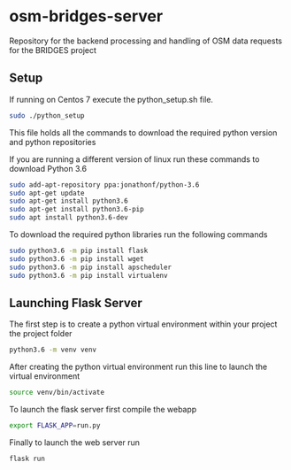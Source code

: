 # osm-bridges-server
Repository for the backend processing and handling of OSM data requests for the BRIDGES project

## Setup
If running on Centos 7 execute the python_setup.sh file.
```bash
sudo ./python_setup
```
This file holds all the commands to download the required python version and python repositories

If you are running a different version of linux run these commands to download Python 3.6
```bash
sudo add-apt-repository ppa:jonathonf/python-3.6
sudo apt-get update
sudo apt-get install python3.6
sudo apt-get install python3.6-pip
sudo apt install python3.6-dev
```
To download the required python libraries run the following commands
```bash
sudo python3.6 -m pip install flask
sudo python3.6 -m pip install wget
sudo python3.6 -m pip install apscheduler
sudo python3.6 -m pip install virtualenv
```

## Launching Flask Server
The first step is to create a python virtual environment within your project the project folder
```bash
python3.6 -m venv venv
```

After creating the python virtual environment run this line to launch the virtual environment
```bash
source venv/bin/activate
```

To launch the flask server first compile the webapp
```bash
export FLASK_APP=run.py
```

Finally to launch the web server run 
```bash
flask run
```
